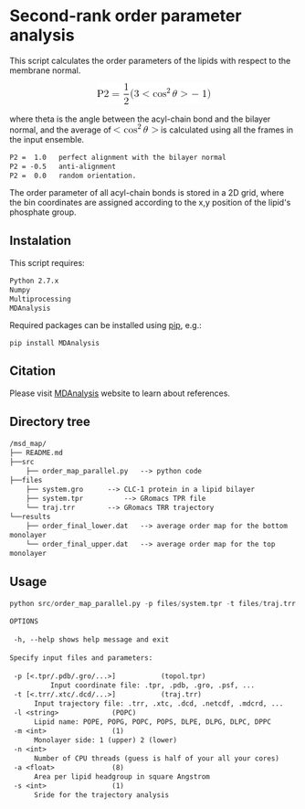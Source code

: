 # Second-rank order parameter analysis

This script calculates the order parameters of the lipids with respect to the membrane normal.

<p align="center"><img src='./figures/CodeEqn0.gif' /></p>

where theta is the angle between the acyl-chain bond and the bilayer normal, and the average
of <img src='./figures/CodeEqn1.gif'/> is calculated using all the frames in the input ensemble.

```
P2 =  1.0 	perfect alignment with the bilayer normal 
P2 = -0.5 	anti-alignment 
P2 =  0.0 	random orientation.
```

The order parameter of all acyl-chain bonds is stored in a 2D grid, where the bin coordinates 
are assigned according to the x,y position of the lipid's phosphate group.

## Instalation

This script requires:
```
Python 2.7.x
Numpy
Multiprocessing
MDAnalysis
```

Required packages can be installed using [pip](http://www.pip-installer.org/en/latest/index.html), e.g.:
```
pip install MDAnalysis
```

## Citation

Please visit [MDAnalysis](https://www.mdanalysis.org/docs/) website to learn about references.

## Directory tree

```
/msd_map/
├── README.md
├──src
    ├── order_map_parallel.py 	--> python code 
├──files
    ├── system.gro		--> CLC-1 protein in a lipid bilayer
    ├── system.tpr     		--> GRomacs TPR file
    └── traj.trr		--> GRomacs TRR trajectory
└──results 
    ├── order_final_lower.dat	--> average order map for the bottom monolayer
    └── order_final_upper.dat	--> average order map for the top monolayer
```

## Usage

```python
python src/order_map_parallel.py -p files/system.tpr -t files/traj.trr -l POPC -m 1 -a 64 -s 2 
``` 
```
OPTIONS

 -h, --help shows help message and exit

Specify input files and parameters:

 -p	[<.tpr/.pdb/.gro/...>]           (topol.tpr)
          Input coordinate file: .tpr, .pdb, .gro, .psf, ...
 -t	[<.trr/.xtc/.dcd/...>]           (traj.trr)	
	  Input trajectory file: .trr, .xtc, .dcd, .netcdf, .mdcrd, ...
 -l	<string>			 (POPC)	
	  Lipid name: POPE, POPG, POPC, POPS, DLPE, DLPG, DLPC, DPPC
 -m	<int>				 (1)	
	  Monolayer side: 1 (upper) 2 (lower)
 -n	<int>			
	  Number of CPU threads (guess is half of your all your cores)
 -a	<float>				 (8)
	  Area per lipid headgroup in square Angstrom
 -s	<int>				 (1)
	  Sride for the trajectory analysis
```




